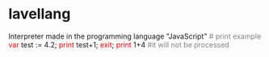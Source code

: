 # lavellang
Interpreter made in the programming language "JavaScript"
<span style="color: gray"># print example</span>
<span style="color: red">var</span> test := 4.2;
<span style="color: red">print</span> test+1;
<span style="color: red">exit</span>;
<span style="color: red">print</span> 1+4 <span style="color: gray">#it will not be processed</span>
